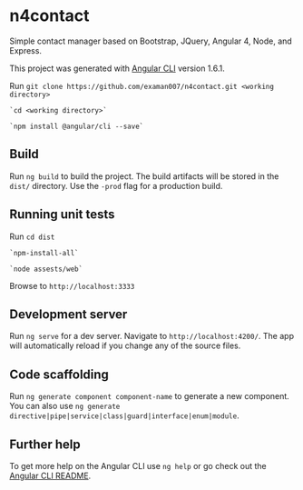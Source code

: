 # n4contact
Simple contact manager based on Bootstrap, JQuery, Angular 4, Node, and  Express.

This project was generated with [Angular CLI](https://github.com/angular/angular-cli) version 1.6.1.

Run
    `git clone https://github.com/examan007/n4contact.git <working directory>`

    `cd <working directory>`

    `npm install @angular/cli --save`

## Build

Run `ng build` to build the project. The build artifacts will be stored in the `dist/` directory. Use the `-prod` flag for a production build.

## Running unit tests

Run 
    `cd dist`

    `npm-install-all`

	`node assests/web`

Browse to `http://localhost:3333`

## Development server

Run `ng serve` for a dev server. Navigate to `http://localhost:4200/`. The app will automatically reload if you change any of the source files.

## Code scaffolding

Run `ng generate component component-name` to generate a new component. You can also use `ng generate directive|pipe|service|class|guard|interface|enum|module`.

## Further help

To get more help on the Angular CLI use `ng help` or go check out the [Angular CLI README](https://github.com/angular/angular-cli/blob/master/README.md).
